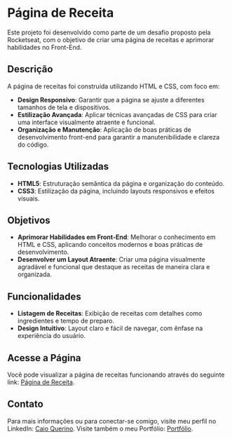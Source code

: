 # Página de Receita

Este projeto foi desenvolvido como parte de um desafio proposto pela Rocketseat, com o objetivo de criar uma página de receitas e aprimorar habilidades no Front-End.

## Descrição

A página de receitas foi construída utilizando HTML e CSS, com foco em:

- **Design Responsivo**: Garantir que a página se ajuste a diferentes tamanhos de tela e dispositivos.
- **Estilização Avançada**: Aplicar técnicas avançadas de CSS para criar uma interface visualmente atraente e funcional.
- **Organização e Manutenção**: Aplicação de boas práticas de desenvolvimento front-end para garantir a manutenibilidade e clareza do código.

## Tecnologias Utilizadas

- **HTML5**: Estruturação semântica da página e organização do conteúdo.
- **CSS3**: Estilização da página, incluindo layouts responsivos e efeitos visuais.

## Objetivos

- **Aprimorar Habilidades em Front-End**: Melhorar o conhecimento em HTML e CSS, aplicando conceitos modernos e boas práticas de desenvolvimento.
- **Desenvolver um Layout Atraente**: Criar uma página visualmente agradável e funcional que destaque as receitas de maneira clara e organizada.

## Funcionalidades

- **Listagem de Receitas**: Exibição de receitas com detalhes como ingredientes e tempo de preparo.
- **Design Intuitivo**: Layout claro e fácil de navegar, com ênfase na experiência do usuário.

## Acesse a Página

Você pode visualizar a página de receitas funcionando através do seguinte link: [Página de Receita](https://caioquerino.github.io/rocketseat-desafio-pagina-receita/).

## Contato

Para mais informações ou para conectar-se comigo, visite meu perfil no LinkedIn: [Caio Querino](https://www.linkedin.com/in/caio-querino-1257622a5/).
Visite também o meu Portfólio: [Portfólio](https://caioquerino.github.io/portfolio-caio/#habilidades).
